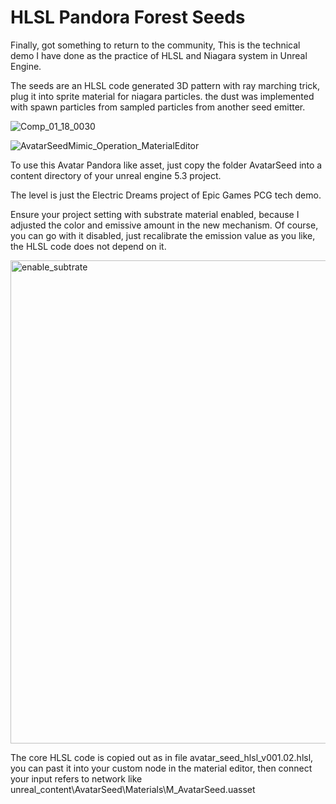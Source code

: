 # HLSL Pandora Forest Seeds
Finally, got something to return to the community, This is the technical demo I have done as the practice of HLSL and Niagara system in Unreal Engine.

The seeds are an HLSL code generated 3D pattern with ray marching trick, plug it into sprite material for niagara particles. the dust was implemented with spawn particles from sampled particles from another seed emitter.


![Comp_01_18_0030](https://github.com/baiyanghor/HLSL_Avatar_Seeds/assets/22685081/f4ef476a-6381-404b-97ae-285b947aeaef)

![AvatarSeedMimic_Operation_MaterialEditor](https://github.com/baiyanghor/HLSL_Avatar_Seeds/assets/22685081/c66ba097-9dbf-4e4f-bc86-ee0948a1d098)


To use this Avatar Pandora like asset, just copy the folder AvatarSeed into a content directory of your unreal engine 5.3 project.

The level is just the Electric Dreams project of Epic Games PCG tech demo.

Ensure your project setting with substrate material enabled, because I adjusted the color and emissive amount in the new mechanism.
Of course, you can go with it disabled, just recalibrate the emission value as you like, the HLSL code does not depend on it.

<img width="773" alt="enable_subtrate" src="https://github.com/baiyanghor/HLSL_Avatar_Seeds/assets/22685081/1c2abc7d-12d4-43e1-9473-93181ecc3638">


The core HLSL code is copied out as in file avatar_seed_hlsl_v001.02.hlsl, you can past it into your custom node in the material editor, then connect your input refers to network like unreal_content\AvatarSeed\Materials\M_AvatarSeed.uasset
